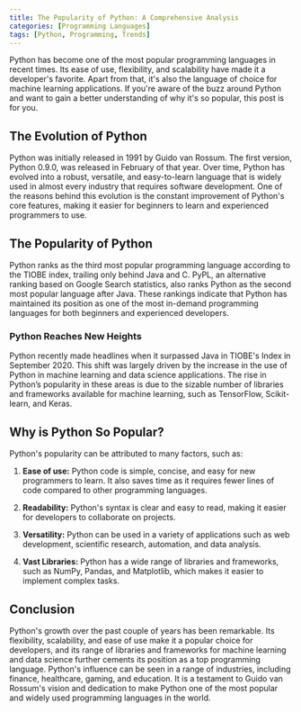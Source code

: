 ```yaml
---
title: The Popularity of Python: A Comprehensive Analysis 
categories: [Programming Languages]
tags: [Python, Programming, Trends]
---
```


Python has become one of the most popular programming languages in recent times. Its ease of use, flexibility, and scalability have made it a developer's favorite. Apart from that, it's also the language of choice for machine learning applications. If you're aware of the buzz around Python and want to gain a better understanding of why it's so popular, this post is for you. 

## The Evolution of Python

Python was initially released in 1991 by Guido van Rossum. The first version, Python 0.9.0, was released in February of that year. Over time, Python has evolved into a robust, versatile, and easy-to-learn language that is widely used in almost every industry that requires software development. One of the reasons behind this evolution is the constant improvement of Python's core features, making it easier for beginners to learn and experienced programmers to use. 

## The Popularity of Python

Python ranks as the third most popular programming language according to the TIOBE index, trailing only behind Java and C. PyPL, an alternative ranking based on Google Search statistics, also ranks Python as the second most popular language after Java. These rankings indicate that Python has maintained its position as one of the most in-demand programming languages for both beginners and experienced developers. 

### Python Reaches New Heights

Python recently made headlines when it surpassed Java in TIOBE's Index in September 2020. This shift was largely driven by the increase in the use of Python in machine learning and data science applications. The rise in Python’s popularity in these areas is due to the sizable number of libraries and frameworks available for machine learning, such as TensorFlow, Scikit-learn, and Keras.

## Why is Python So Popular?

Python's popularity can be attributed to many factors, such as:

1. **Ease of use:** Python code is simple, concise, and easy for new programmers to learn. It also saves time as it requires fewer lines of code compared to other programming languages.

2. **Readability:** Python's syntax is clear and easy to read, making it easier for developers to collaborate on projects.

3. **Versatility:** Python can be used in a variety of applications such as web development, scientific research, automation, and data analysis.

4. **Vast Libraries:** Python has a wide range of libraries and frameworks, such as NumPy, Pandas, and Matplotlib, which makes it easier to implement complex tasks.

## Conclusion

Python's growth over the past couple of years has been remarkable. Its flexibility, scalability, and ease of use make it a popular choice for developers, and its range of libraries and frameworks for machine learning and data science further cements its position as a top programming language. Python's influence can be seen in a range of industries, including finance, healthcare, gaming, and education. It is a testament to Guido van Rossum's vision and dedication to make Python one of the most popular and widely used programming languages in the world.